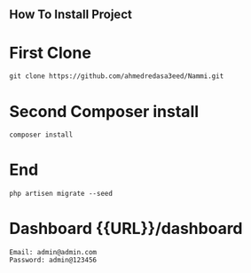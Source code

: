 ## How To Install Project
# First Clone
``````````````
git clone https://github.com/ahmedredasa3eed/Nammi.git
``````````````
# Second Composer install
``````````````
composer install
``````````````
# End
``````````````
php artisen migrate --seed
``````````````
# Dashboard {{URL}}/dashboard
``````````````
Email: admin@admin.com
Password: admin@123456
``````````````
